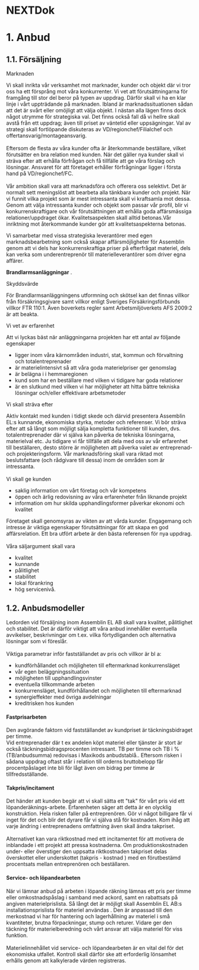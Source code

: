 # NEXTDok
<h1>
    <a name="_Toc506232375">1. Anbud</a>
</h1>
<h2>
    <a name="_Toc506232376">1.1. Försäljning</a>
</h2>
<p>
    Marknaden
</p>
<p>
    Vi skall inrikta vår verksamhet mot marknader, kunder och objekt där vi
    tror oss ha ett försprång mot våra konkurrenter. Vi vet att
    förutsättningarna för framgång till stor del beror på typen av uppdrag.
    Därför skall vi ha en klar linje i vårt uppträdande på marknaden. Ibland är
    marknadssituationen sådan att det är svårt eller omöjligt att välja objekt.
    I nästan alla lägen finns dock något utrymme för strategiska val. Det finns
    också fall då vi hellre skall avstå från ett uppdrag; även till priset av
    väntetid eller uppsägningar. Val av strategi skall fortlöpande diskuteras
    av VD/regionchef/Filialchef och offertansvarig/montageansvarig.
    <br/>
    <br/>
    Eftersom de flesta av våra kunder ofta är återkommande beställare, vilket
    förutsätter en bra relation med kunden. När det gäller nya kunder skall vi
    sträva efter att erhålla förfrågan och få tillfälle att ge våra förslag och
    lösningar. Ansvaret för att företaget erhåller förfrågningar ligger i
    första hand på VD/regionchef/FC.
    <br/>
    <br/>
    Vår ambition skall vara att marknadsföra och offerera oss selektivt. Det är
    normalt sett meningslöst att bearbeta alla tänkbara kunder och projekt. När
    vi funnit vilka projekt som är mest intressanta skall vi kraftsamla mot
    dessa. Genom att välja intressanta kunder och objekt som passar vår profil,
    blir vi konkurrenskraftigare och vår förutsättningen att erhålla goda
    affärsmässiga relationer/uppdraget ökar. Kvalitetsaspekten skall alltid
    betonas.Vår inriktning mot återkommande kunder gör att kvalitetsaspekterna
    betonas.
</p>
<p>
    Vi samarbetar med vissa strategiska leverantörer med egen
    marknadsbearbetning som också skapar affärsmöjligheter för Assemblin genom
    att vi dels har konkurrenskraftiga priser på efterfrågat materiel, dels kan
    verka som underentreprenör till materielleverantörer som driver egna
    affärer.
</p>
<p>
    <strong>Brandlarmsanläggningar</strong>
    .
</p>
<p>
    Skyddsvärde
</p>
<p>
    För Brandlarmsanläggningens utformning och skötsel kan det finnas villkor
    från försäkringsgivare samt villkor enligt Sveriges Försäkringsförbunds
    villkor FTR 110:1. Även boverkets regler samt Arbetsmiljöverkets AFS 2009:2
    är att beakta.
</p>
<p>
    Vi vet av erfarenhet
</p>
<p>
    Att vi lyckas bäst när anläggningarna projekten har ett antal av följande
    egenskaper
</p>
<ul type="disc">
    <li>
        ligger inom våra kärnområden industri, stat, kommun och förvaltning och
        totalentreprenader
    </li>
    <li>
        är materielintensivt så att våra goda materielpriser ger genomslag
    </li>
    <li>
        är belägna i i hemmaregionen
    </li>
    <li>
        kund som har en beställare med vilken vi tidigare har goda relationer
    </li>
    <li>
        är en slutkund med vilken vi har möjligheter att hitta bättre tekniska
        lösningar och/eller effektivare arbetsmetoder
    </li>
</ul>
<p>
    Vi skall sträva efter
</p>
<p>
    Aktiv kontakt med kunden i tidigt skede och därvid presentera Assemblin
    EL:s kunnande, ekonomiska styrka, metoder och referenser. Vi bör sträva
    efter att så långt som möjligt sälja kompletta funktioner till kunden, dvs.
    totalentreprenader där vi själva kan påverka de tekniska lösningarna,
    materielval etc. Ju tidigare vi får tillfälle att dela med oss av vår
    erfarenhet till beställaren, desto större är möjligheten att påverka valet
    av entreprenad- och projekteringsform. Vår marknadsföring skall vara riktad
    mot beslutsfattare (och rådgivare till dessa) inom de områden som är
    intressanta.
    <br/>
    <br/>
    Vi skall ge kunden
</p>
<ul type="disc">
    <li>
        saklig information om vårt företag och vår kompetens
    </li>
    <li>
        öppen och ärlig redovisning av våra erfarenheter från liknande projekt
    </li>
    <li>
        information om hur skilda upphandlingsformer påverkar ekonomi och
        kvalitet
    </li>
</ul>
<p>
    Företaget skall genomsyras av vikten av att vårda kunder. Engagemang och
    intresse är viktiga egenskaper förutsättningar för att skapa en god
    affärsrelation. Ett bra utfört arbete är den bästa referensen för nya
    uppdrag.
    <br/>
    <br/>
    Våra säljargument skall vara
</p>
<ul type="disc">
    <li>
        kvalitet
    </li>
    <li>
        kunnande
    </li>
    <li>
        pålitlighet
    </li>
    <li>
        stabilitet
    </li>
    <li>
        lokal förankring
    </li>
    <li>
        hög servicenivå.
    </li>
</ul>
<h2>
    <a name="_Toc506232377">1.2. Anbudsmodeller</a>
</h2>
<p>
    Ledorden vid försäljning inom Assemblin EL AB skall vara kvalitet,
    pålitlighet och stabilitet. Det är därför viktigt att våra anbud innehåller
    eventuella avvikelser, beskrivningar om t.ex. vilka förtydliganden och
    alternativa lösningar som vi föreslår.
    <br/>
    <br/>
    Viktiga parametrar inför fastställandet av pris och villkor är bl a:
</p>
<ul type="disc">
    <li>
        kundförhållandet och möjligheten till eftermarknad konkurrensläget
    </li>
    <li>
        vår egen beläggningssituation
    </li>
    <li>
        möjligheten till upphandlingsvinster
    </li>
    <li>
        eventuella tillkommande arbeten
    </li>
    <li>
        konkurrensläget, kundförhållandet och möjligheten till eftermarknad
    </li>
    <li>
        synergieffekter med övriga avdelningar
    </li>
    <li>
        kreditrisken hos kunden
    </li>
</ul>
<h4>
    Fastprisarbeten
</h4>
<p>
    Den avgörande faktorn vid fastställandet av kundpriset är<strong> </strong>
    täckningsbidraget per timme.
    <br/>
    Vid entreprenader där t ex andelen köpt materiel eller tjänster är stort är
    också täckningsbidragsprocenten intressant. TB per timme och TB i %
    (TB/anbudsumma) redovisas i Maxikods anbudstablå.. Eftersom risken i sådana
    uppdrag oftast står i relation till orderns bruttobelopp får
    procentpåslaget inte bli för lågt även om bidrag per timme är
    tillfredsställande.
</p>
<h4>
    Takpris/incitament
</h4>
<p>
    Det händer att kunden begär att vi skall sätta ett "tak" för vårt pris vid
    ett löpanderäknings-arbete. Erfarenheten säger att detta är en olycklig
    konstruktion. Hela risken faller på entreprenören. Gör vi något billigare
    får vi inget för det och blir det dyrare får vi själva stå för kostnaden.
    Kom ihåg att varje ändring i entreprenadens omfattning även skall ändra
    takpriset.
    <br/>
    <br/>
    Alternativet kan vara riktkostnad med ett incitamentet för att motivera de
    inblandade i ett projekt att pressa kostnaderna. Om produktionskostnaden
    under- eller överstiger den uppsatta riktkostnaden takpriset delas
    överskottet eller underskottet (takpris - kostnad ) med en förutbestämd
    procentsats mellan entreprenören och beställaren.
</p>
<h4>
    Service- och löpandearbeten
</h4>
<p>
    När vi lämnar anbud på arbeten i löpande räkning lämnas ett pris per timme
    eller omkostnadspåslag i samband med ackord, samt en rabattsats på angiven
    materielprislista. Så långt det är möjligt skall Assemblin EL AB:s
    installationsprislista för materiel användas . Den är anpassad till den
    merkostnad vi har för hantering och lagerhållning av materiel i små
    kvantiteter, brutna förpackningar, stump och returer. Vidare ger den
    täckning för materielberedning och vårt ansvar att välja materiel för viss
    funktion.
    <br/>
    <br/>
    Materielinnehållet vid service- och löpandearbeten är en vital del för det
    ekonomiska utfallet. Kontroll skall därför ske att erforderlig lönsamhet
    erhålls genom att kalkylerade värden registreras.
</p>

